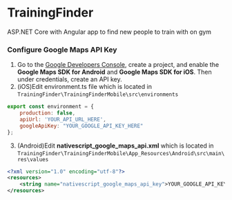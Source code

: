 # TrainingFinder 
ASP.NET Core with Angular app to find new people to train with on gym

### Configure Google Maps API Key
1. Go to the [Google Developers Console](https://console.developers.google.com/), create a project, and enable the **Google Maps SDK for Android** and **Google Maps SDK for iOS**. Then under credentials, create an API key.
2. (iOS)Edit environment.ts file which is located in `TrainingFinder\TrainingFinderMobile\src\environments`
```javascript
export const environment = {
    production: false,
    apiUrl: 'YOUR_API_URL_HERE',
    googleApiKey: "YOUR_GOOGLE_API_KEY_HERE"
};

```
3. (Android)Edit **nativescript_google_maps_api.xml** which is located in `TrainingFinder\TrainingFinderMobile\App_Resources\Android\src\main\res\values`
```xml
<?xml version="1.0" encoding="utf-8"?>
<resources>
    <string name="nativescript_google_maps_api_key">YOUR_GOOGLE_API_KEY_HERE</string>
</resources>
```
